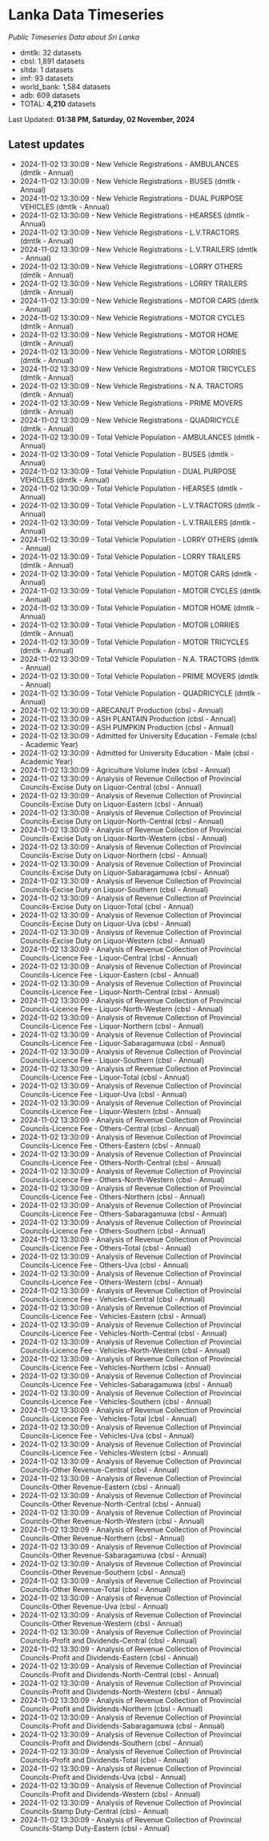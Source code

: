 # Lanka Data Timeseries
*Public Timeseries Data about Sri Lanka*

* dmtlk: 32 datasets
* cbsl: 1,891 datasets
* sltda: 1 datasets
* imf: 93 datasets
* world_bank: 1,584 datasets
* adb: 609 datasets
* TOTAL: **4,210** datasets

Last Updated: **01:38 PM, Saturday, 02 November, 2024**

## Latest updates

* 2024-11-02 13:30:09 - New Vehicle Registrations - AMBULANCES (dmtlk - Annual)
* 2024-11-02 13:30:09 - New Vehicle Registrations - BUSES (dmtlk - Annual)
* 2024-11-02 13:30:09 - New Vehicle Registrations - DUAL PURPOSE VEHICLES (dmtlk - Annual)
* 2024-11-02 13:30:09 - New Vehicle Registrations - HEARSES (dmtlk - Annual)
* 2024-11-02 13:30:09 - New Vehicle Registrations - L.V.TRACTORS (dmtlk - Annual)
* 2024-11-02 13:30:09 - New Vehicle Registrations - L.V.TRAILERS (dmtlk - Annual)
* 2024-11-02 13:30:09 - New Vehicle Registrations - LORRY OTHERS (dmtlk - Annual)
* 2024-11-02 13:30:09 - New Vehicle Registrations - LORRY TRAILERS (dmtlk - Annual)
* 2024-11-02 13:30:09 - New Vehicle Registrations - MOTOR CARS (dmtlk - Annual)
* 2024-11-02 13:30:09 - New Vehicle Registrations - MOTOR CYCLES (dmtlk - Annual)
* 2024-11-02 13:30:09 - New Vehicle Registrations - MOTOR HOME (dmtlk - Annual)
* 2024-11-02 13:30:09 - New Vehicle Registrations - MOTOR LORRIES (dmtlk - Annual)
* 2024-11-02 13:30:09 - New Vehicle Registrations - MOTOR TRICYCLES (dmtlk - Annual)
* 2024-11-02 13:30:09 - New Vehicle Registrations - N.A. TRACTORS (dmtlk - Annual)
* 2024-11-02 13:30:09 - New Vehicle Registrations - PRIME MOVERS (dmtlk - Annual)
* 2024-11-02 13:30:09 - New Vehicle Registrations - QUADRICYCLE (dmtlk - Annual)
* 2024-11-02 13:30:09 - Total Vehicle Population - AMBULANCES (dmtlk - Annual)
* 2024-11-02 13:30:09 - Total Vehicle Population - BUSES (dmtlk - Annual)
* 2024-11-02 13:30:09 - Total Vehicle Population - DUAL PURPOSE VEHICLES (dmtlk - Annual)
* 2024-11-02 13:30:09 - Total Vehicle Population - HEARSES (dmtlk - Annual)
* 2024-11-02 13:30:09 - Total Vehicle Population - L.V.TRACTORS (dmtlk - Annual)
* 2024-11-02 13:30:09 - Total Vehicle Population - L.V.TRAILERS (dmtlk - Annual)
* 2024-11-02 13:30:09 - Total Vehicle Population - LORRY OTHERS (dmtlk - Annual)
* 2024-11-02 13:30:09 - Total Vehicle Population - LORRY TRAILERS (dmtlk - Annual)
* 2024-11-02 13:30:09 - Total Vehicle Population - MOTOR CARS (dmtlk - Annual)
* 2024-11-02 13:30:09 - Total Vehicle Population - MOTOR CYCLES (dmtlk - Annual)
* 2024-11-02 13:30:09 - Total Vehicle Population - MOTOR HOME (dmtlk - Annual)
* 2024-11-02 13:30:09 - Total Vehicle Population - MOTOR LORRIES (dmtlk - Annual)
* 2024-11-02 13:30:09 - Total Vehicle Population - MOTOR TRICYCLES (dmtlk - Annual)
* 2024-11-02 13:30:09 - Total Vehicle Population - N.A. TRACTORS (dmtlk - Annual)
* 2024-11-02 13:30:09 - Total Vehicle Population - PRIME MOVERS (dmtlk - Annual)
* 2024-11-02 13:30:09 - Total Vehicle Population - QUADRICYCLE (dmtlk - Annual)
* 2024-11-02 13:30:09 - ARECANUT Production (cbsl - Annual)
* 2024-11-02 13:30:09 - ASH PLANTAIN Production (cbsl - Annual)
* 2024-11-02 13:30:09 - ASH PUMPKIN Production (cbsl - Annual)
* 2024-11-02 13:30:09 - Admitted for University Education - Female (cbsl - Academic Year)
* 2024-11-02 13:30:09 - Admitted for University Education - Male (cbsl - Academic Year)
* 2024-11-02 13:30:09 - Agriculture Volume Index (cbsl - Annual)
* 2024-11-02 13:30:09 - Analysis of Revenue Collection of Provincial Councils-Excise Duty on Liquor-Central (cbsl - Annual)
* 2024-11-02 13:30:09 - Analysis of Revenue Collection of Provincial Councils-Excise Duty on Liquor-Eastern (cbsl - Annual)
* 2024-11-02 13:30:09 - Analysis of Revenue Collection of Provincial Councils-Excise Duty on Liquor-North-Central (cbsl - Annual)
* 2024-11-02 13:30:09 - Analysis of Revenue Collection of Provincial Councils-Excise Duty on Liquor-North-Western (cbsl - Annual)
* 2024-11-02 13:30:09 - Analysis of Revenue Collection of Provincial Councils-Excise Duty on Liquor-Northern (cbsl - Annual)
* 2024-11-02 13:30:09 - Analysis of Revenue Collection of Provincial Councils-Excise Duty on Liquor-Sabaragamuwa (cbsl - Annual)
* 2024-11-02 13:30:09 - Analysis of Revenue Collection of Provincial Councils-Excise Duty on Liquor-Southern (cbsl - Annual)
* 2024-11-02 13:30:09 - Analysis of Revenue Collection of Provincial Councils-Excise Duty on Liquor-Total (cbsl - Annual)
* 2024-11-02 13:30:09 - Analysis of Revenue Collection of Provincial Councils-Excise Duty on Liquor-Uva (cbsl - Annual)
* 2024-11-02 13:30:09 - Analysis of Revenue Collection of Provincial Councils-Excise Duty on Liquor-Western (cbsl - Annual)
* 2024-11-02 13:30:09 - Analysis of Revenue Collection of Provincial Councils-Licence Fee - Liquor-Central (cbsl - Annual)
* 2024-11-02 13:30:09 - Analysis of Revenue Collection of Provincial Councils-Licence Fee - Liquor-Eastern (cbsl - Annual)
* 2024-11-02 13:30:09 - Analysis of Revenue Collection of Provincial Councils-Licence Fee - Liquor-North-Central (cbsl - Annual)
* 2024-11-02 13:30:09 - Analysis of Revenue Collection of Provincial Councils-Licence Fee - Liquor-North-Western (cbsl - Annual)
* 2024-11-02 13:30:09 - Analysis of Revenue Collection of Provincial Councils-Licence Fee - Liquor-Northern (cbsl - Annual)
* 2024-11-02 13:30:09 - Analysis of Revenue Collection of Provincial Councils-Licence Fee - Liquor-Sabaragamuwa (cbsl - Annual)
* 2024-11-02 13:30:09 - Analysis of Revenue Collection of Provincial Councils-Licence Fee - Liquor-Southern (cbsl - Annual)
* 2024-11-02 13:30:09 - Analysis of Revenue Collection of Provincial Councils-Licence Fee - Liquor-Total (cbsl - Annual)
* 2024-11-02 13:30:09 - Analysis of Revenue Collection of Provincial Councils-Licence Fee - Liquor-Uva (cbsl - Annual)
* 2024-11-02 13:30:09 - Analysis of Revenue Collection of Provincial Councils-Licence Fee - Liquor-Western (cbsl - Annual)
* 2024-11-02 13:30:09 - Analysis of Revenue Collection of Provincial Councils-Licence Fee - Others-Central (cbsl - Annual)
* 2024-11-02 13:30:09 - Analysis of Revenue Collection of Provincial Councils-Licence Fee - Others-Eastern (cbsl - Annual)
* 2024-11-02 13:30:09 - Analysis of Revenue Collection of Provincial Councils-Licence Fee - Others-North-Central (cbsl - Annual)
* 2024-11-02 13:30:09 - Analysis of Revenue Collection of Provincial Councils-Licence Fee - Others-North-Western (cbsl - Annual)
* 2024-11-02 13:30:09 - Analysis of Revenue Collection of Provincial Councils-Licence Fee - Others-Northern (cbsl - Annual)
* 2024-11-02 13:30:09 - Analysis of Revenue Collection of Provincial Councils-Licence Fee - Others-Sabaragamuwa (cbsl - Annual)
* 2024-11-02 13:30:09 - Analysis of Revenue Collection of Provincial Councils-Licence Fee - Others-Southern (cbsl - Annual)
* 2024-11-02 13:30:09 - Analysis of Revenue Collection of Provincial Councils-Licence Fee - Others-Total (cbsl - Annual)
* 2024-11-02 13:30:09 - Analysis of Revenue Collection of Provincial Councils-Licence Fee - Others-Uva (cbsl - Annual)
* 2024-11-02 13:30:09 - Analysis of Revenue Collection of Provincial Councils-Licence Fee - Others-Western (cbsl - Annual)
* 2024-11-02 13:30:09 - Analysis of Revenue Collection of Provincial Councils-Licence Fee - Vehicles-Central (cbsl - Annual)
* 2024-11-02 13:30:09 - Analysis of Revenue Collection of Provincial Councils-Licence Fee - Vehicles-Eastern (cbsl - Annual)
* 2024-11-02 13:30:09 - Analysis of Revenue Collection of Provincial Councils-Licence Fee - Vehicles-North-Central (cbsl - Annual)
* 2024-11-02 13:30:09 - Analysis of Revenue Collection of Provincial Councils-Licence Fee - Vehicles-North-Western (cbsl - Annual)
* 2024-11-02 13:30:09 - Analysis of Revenue Collection of Provincial Councils-Licence Fee - Vehicles-Northern (cbsl - Annual)
* 2024-11-02 13:30:09 - Analysis of Revenue Collection of Provincial Councils-Licence Fee - Vehicles-Sabaragamuwa (cbsl - Annual)
* 2024-11-02 13:30:09 - Analysis of Revenue Collection of Provincial Councils-Licence Fee - Vehicles-Southern (cbsl - Annual)
* 2024-11-02 13:30:09 - Analysis of Revenue Collection of Provincial Councils-Licence Fee - Vehicles-Total (cbsl - Annual)
* 2024-11-02 13:30:09 - Analysis of Revenue Collection of Provincial Councils-Licence Fee - Vehicles-Uva (cbsl - Annual)
* 2024-11-02 13:30:09 - Analysis of Revenue Collection of Provincial Councils-Licence Fee - Vehicles-Western (cbsl - Annual)
* 2024-11-02 13:30:09 - Analysis of Revenue Collection of Provincial Councils-Other Revenue-Central (cbsl - Annual)
* 2024-11-02 13:30:09 - Analysis of Revenue Collection of Provincial Councils-Other Revenue-Eastern (cbsl - Annual)
* 2024-11-02 13:30:09 - Analysis of Revenue Collection of Provincial Councils-Other Revenue-North-Central (cbsl - Annual)
* 2024-11-02 13:30:09 - Analysis of Revenue Collection of Provincial Councils-Other Revenue-North-Western (cbsl - Annual)
* 2024-11-02 13:30:09 - Analysis of Revenue Collection of Provincial Councils-Other Revenue-Northern (cbsl - Annual)
* 2024-11-02 13:30:09 - Analysis of Revenue Collection of Provincial Councils-Other Revenue-Sabaragamuwa (cbsl - Annual)
* 2024-11-02 13:30:09 - Analysis of Revenue Collection of Provincial Councils-Other Revenue-Southern (cbsl - Annual)
* 2024-11-02 13:30:09 - Analysis of Revenue Collection of Provincial Councils-Other Revenue-Total (cbsl - Annual)
* 2024-11-02 13:30:09 - Analysis of Revenue Collection of Provincial Councils-Other Revenue-Uva (cbsl - Annual)
* 2024-11-02 13:30:09 - Analysis of Revenue Collection of Provincial Councils-Other Revenue-Western (cbsl - Annual)
* 2024-11-02 13:30:09 - Analysis of Revenue Collection of Provincial Councils-Profit and Dividends-Central (cbsl - Annual)
* 2024-11-02 13:30:09 - Analysis of Revenue Collection of Provincial Councils-Profit and Dividends-Eastern (cbsl - Annual)
* 2024-11-02 13:30:09 - Analysis of Revenue Collection of Provincial Councils-Profit and Dividends-North-Central (cbsl - Annual)
* 2024-11-02 13:30:09 - Analysis of Revenue Collection of Provincial Councils-Profit and Dividends-North-Western (cbsl - Annual)
* 2024-11-02 13:30:09 - Analysis of Revenue Collection of Provincial Councils-Profit and Dividends-Northern (cbsl - Annual)
* 2024-11-02 13:30:09 - Analysis of Revenue Collection of Provincial Councils-Profit and Dividends-Sabaragamuwa (cbsl - Annual)
* 2024-11-02 13:30:09 - Analysis of Revenue Collection of Provincial Councils-Profit and Dividends-Southern (cbsl - Annual)
* 2024-11-02 13:30:09 - Analysis of Revenue Collection of Provincial Councils-Profit and Dividends-Total (cbsl - Annual)
* 2024-11-02 13:30:09 - Analysis of Revenue Collection of Provincial Councils-Profit and Dividends-Uva (cbsl - Annual)
* 2024-11-02 13:30:09 - Analysis of Revenue Collection of Provincial Councils-Profit and Dividends-Western (cbsl - Annual)
* 2024-11-02 13:30:09 - Analysis of Revenue Collection of Provincial Councils-Stamp Duty-Central (cbsl - Annual)
* 2024-11-02 13:30:09 - Analysis of Revenue Collection of Provincial Councils-Stamp Duty-Eastern (cbsl - Annual)